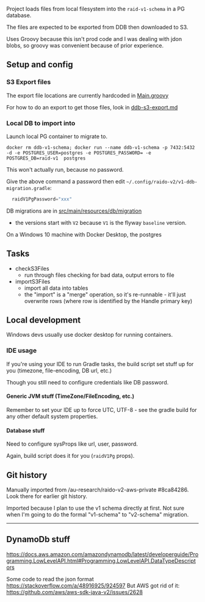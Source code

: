 
Project loads files from local filesystem into the `raid-v1-schema` in a PG 
database.

The files are expected to be exported from DDB then downloaded to S3.

Uses Groovy because this isn't prod code and I was dealing with jdon blobs,
so groovy was convenient because of prior experience.


## Setup and config

### S3 Export files

The export file locations are currently hardcoded in 
[Main.groovy](./src/main/groovy/raid/ddb_migration/Main.groovy)

For how to do an export to get those files, look in 
[ddb-s3-export.md](./doc/ddb-s3-export.md)

### Local DB to import into

Launch local PG container to migrate to.
```
docker rm ddb-v1-schema; docker run --name ddb-v1-schema -p 7432:5432 -d -e POSTGRES_USER=postgres -e POSTGRES_PASSWORD= -e POSTGRES_DB=raid-v1  postgres
```
This won't actually run, because no password.

Give the above command a password then edit 
`~/.config/raido-v2/v1-ddb-migration.gradle`:
```groovy
  raidV1PgPassword="xxx"
```

DB migrations are in 
[src/main/resources/db/migration](./src/main/resources/db/migration)
 - the versions start with `V2` because `V1` is the flyway `baseline` version.

On a Windows 10 machine with Docker Desktop, the postgres 
## Tasks

* checkS3Files
  * run through files checking for bad data, output errors to file 
* importS3Files
  * import all data into tables
  * the "import" is a "merge" operation, so it's re-runnable - it'll just 
  overwrite rows (where row is identified by the Handle primary key)


## Local development

Windows devs usually use docker desktop for running containers.


### IDE usage 

If you're using your IDE to run Gradle tasks, the build script set stuff
up for you (timezone, file-encoding, DB url, etc.)

Though you still need to configure credentials like DB password.


#### Generic JVM stuff (TimeZone/FileEncoding, etc.)

Remember to set your IDE up to force UTC, UTF-8 - see the gradle build for 
any other default system properties.

#### Database stuff

Need to configure sysProps like url, user, password.

Again, build script does it for you (`raidV1Pg` props). 


## Git history

Manually imported from /au-research/raido-v2-aws-private #8ca84286.  
Look there for earlier git history.

Imported because I plan to use the v1 schema directly at first.  Not sure when
I'm going to do the formal "v1-schema" to "v2-schema" migration.

----


## DynamoDb stuff

https://docs.aws.amazon.com/amazondynamodb/latest/developerguide/Programming.LowLevelAPI.html#Programming.LowLevelAPI.DataTypeDescriptors


Some code to read the json format
https://stackoverflow.com/a/48916925/924597
But AWS got rid of it:
https://github.com/aws/aws-sdk-java-v2/issues/2628
